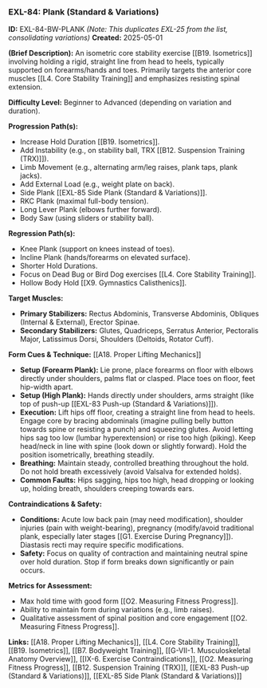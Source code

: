 ### **EXL-84: Plank (Standard & Variations)**

**ID:** EXL-84-BW-PLANK _(Note: This duplicates EXL-25 from the list, consolidating variations)_ **Created:** 2025-05-01

**(Brief Description):** An isometric core stability exercise [[B19. Isometrics]] involving holding a rigid, straight line from head to heels, typically supported on forearms/hands and toes. Primarily targets the anterior core muscles [[L4. Core Stability Training]] and emphasizes resisting spinal extension.

**Difficulty Level:** Beginner to Advanced (depending on variation and duration).

**Progression Path(s):**

- Increase Hold Duration [[B19. Isometrics]].
- Add Instability (e.g., on stability ball, TRX [[B12. Suspension Training (TRX)]]).
- Limb Movement (e.g., alternating arm/leg raises, plank taps, plank jacks).
- Add External Load (e.g., weight plate on back).
- Side Plank [[EXL-85 Side Plank (Standard & Variations)]].
- RKC Plank (maximal full-body tension).
- Long Lever Plank (elbows further forward).
- Body Saw (using sliders or stability ball).

**Regression Path(s):**

- Knee Plank (support on knees instead of toes).
- Incline Plank (hands/forearms on elevated surface).
- Shorter Hold Durations.
- Focus on Dead Bug or Bird Dog exercises [[L4. Core Stability Training]].
- Hollow Body Hold [[X9. Gymnastics  Calisthenics]].

**Target Muscles:**

- **Primary Stabilizers:** Rectus Abdominis, Transverse Abdominis, Obliques (Internal & External), Erector Spinae.
- **Secondary Stabilizers:** Glutes, Quadriceps, Serratus Anterior, Pectoralis Major, Latissimus Dorsi, Shoulders (Deltoids, Rotator Cuff).

**Form Cues & Technique:** [[A18. Proper Lifting Mechanics]]

- **Setup (Forearm Plank):** Lie prone, place forearms on floor with elbows directly under shoulders, palms flat or clasped. Place toes on floor, feet hip-width apart.
- **Setup (High Plank):** Hands directly under shoulders, arms straight (like top of push-up [[EXL-83 Push-up (Standard & Variations)]]).
- **Execution:** Lift hips off floor, creating a straight line from head to heels. Engage core by bracing abdominals (imagine pulling belly button towards spine or resisting a punch) and squeezing glutes. Avoid letting hips sag too low (lumbar hyperextension) or rise too high (piking). Keep head/neck in line with spine (look down or slightly forward). Hold the position isometrically, breathing steadily.
- **Breathing:** Maintain steady, controlled breathing throughout the hold. Do not hold breath excessively (avoid Valsalva for extended holds).
- **Common Faults:** Hips sagging, hips too high, head dropping or looking up, holding breath, shoulders creeping towards ears.

**Contraindications & Safety:**

- **Conditions:** Acute low back pain (may need modification), shoulder injuries (pain with weight-bearing), pregnancy (modify/avoid traditional plank, especially later stages [[G1. Exercise During Pregnancy]]). Diastasis recti may require specific modifications.
- **Safety:** Focus on quality of contraction and maintaining neutral spine over hold duration. Stop if form breaks down significantly or pain occurs.

**Metrics for Assessment:**

- Max hold time with good form [[O2. Measuring Fitness Progress]].
- Ability to maintain form during variations (e.g., limb raises).
- Qualitative assessment of spinal position and core engagement [[O2. Measuring Fitness Progress]].

**Links:** [[A18. Proper Lifting Mechanics]], [[L4. Core Stability Training]], [[B19. Isometrics]], [[B7. Bodyweight Training]], [[G-VII-1. Musculoskeletal Anatomy Overview]], [[IX-6. Exercise Contraindications]], [[O2. Measuring Fitness Progress]], [[B12. Suspension Training (TRX)]], [[EXL-83 Push-up (Standard & Variations)]], [[EXL-85 Side Plank (Standard & Variations)]]